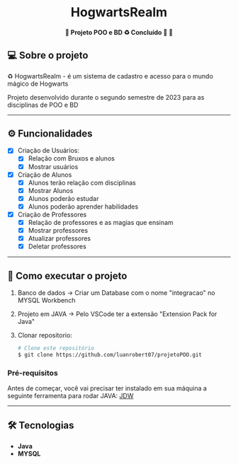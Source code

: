 <h1 align="center"> 
	HogwartsRealm
</h1>
<h4 align="center"> 
	🚧  Projeto POO e BD ♻️ Concluído 🚀 🚧
</h4>


## 💻 Sobre o projeto

♻️ HogwartsRealm - é um sistema de cadastro e acesso para o mundo mágico de Hogwarts


Projeto desenvolvido durante o segundo semestre de 2023 para as disciplinas de POO e BD

---

## ⚙️ Funcionalidades

- [x] Criação de Usuários:
  - [x] Relação com Bruxos e alunos
  - [x] Mostrar usuários
- [x] Criação de Alunos
  - [x] Alunos terão relação com disciplinas
  - [x] Mostrar Alunos
  - [x] Alunos poderão estudar
  - [x] Alunos poderão aprender habilidades
- [x] Criação de Professores
  - [x] Relação de professores e as magias que ensinam
  - [x] Mostrar professores
  - [x] Atualizar professores
  - [x] Deletar professores

---

## 🚀 Como executar o projeto

1. Banco de dados -> Criar um Database com o nome "integracao" no MYSQL Workbench
2. Projeto em JAVA -> Pelo VSCode ter a extensão "Extension Pack for Java"
3. Clonar repositorio:
   
   ```bash
   # Clone este repositório
   $ git clone https://github.com/luanrobert07/projetoPOO.git
   ```

### Pré-requisitos

Antes de começar, você vai precisar ter instalado em sua máquina a seguinte ferramenta para rodar JAVA:
[JDW](https://www.oracle.com/java/technologies/downloads/#jdk21-windows)

---

## 🛠 Tecnologias


-   **Java**
-   **MYSQL**

